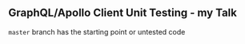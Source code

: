 ## GraphQL/Apollo Client Unit Testing - my Talk

`master` branch has the starting point or untested code

